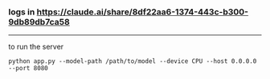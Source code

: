 ### logs in https://claude.ai/share/8df22aa6-1374-443c-b300-9db89db7ca58

---

to run the server
```
python app.py --model-path /path/to/model --device CPU --host 0.0.0.0 --port 8080
```
